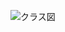 ![クラス図](https://github.com/ShassBeleth/Kamitsuki/blob/develop/v1.0.0/Design/Class/%E3%82%AF%E3%83%A9%E3%82%B9%E5%9B%B3.png)